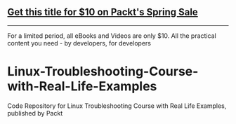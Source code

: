 ## [Get this title for $10 on Packt's Spring Sale](https://www.packt.com/V15183?utm_source=github&utm_medium=packt-github-repo&utm_campaign=spring_10_dollar_2022)
-----
For a limited period, all eBooks and Videos are only $10. All the practical content you need \- by developers, for developers

# Linux-Troubleshooting-Course-with-Real-Life-Examples
Code Repository for Linux Troubleshooting Course with Real Life Examples, published by Packt

